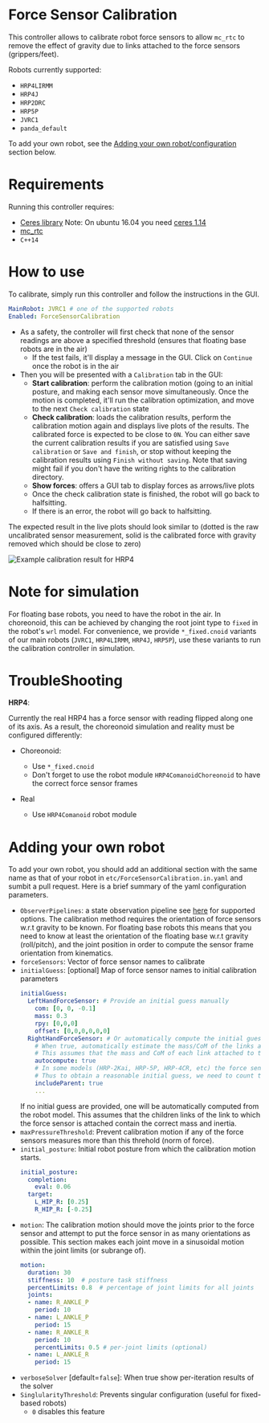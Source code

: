 Force Sensor Calibration
==

This controller allows to calibrate robot force sensors to allow `mc_rtc` to remove the effect of gravity due to links attached to the force sensors (grippers/feet).

Robots currently supported:
- `HRP4LIRMM`
- `HRP4J`
- `HRP2DRC`
- `HRP5P`
- `JVRC1`
- `panda_default`

To add your own robot, see the [Adding your own robot/configuration](#adding-your-own-robot) section below.

Requirements
==

Running this controller requires:
- [Ceres library](https://github.com/ceres-solver/ceres-solver)
  Note: On ubuntu 16.04 you need [ceres 1.14](https://github.com/ceres-solver/ceres-solver/tree/1.14.x)
- [mc_rtc](https://github.com/jrl-umi3218/mc_rtc)
- `C++14`

How to use
==

To calibrate, simply run this controller and follow the instructions in the GUI.

```yaml
MainRobot: JVRC1 # one of the supported robots
Enabled: ForceSensorCalibration
```

- As a safety, the controller will first check that none of the sensor readings are above a specified threshold (ensures that floating base robots are in the air)
  - If the test fails, it'll display a message in the GUI. Click on `Continue` once the robot is in the air
- Then you will be presented with a `Calibration` tab in the GUI:
  - **Start calibration**: perform the calibration motion (going to an initial posture, and making each sensor move simultaneously. Once the motion is completed, it'll run the calibration optimization, and move to the next `Check calibration` state
  - **Check calibration**: loads the calibration results, perform the calibration motion again and displays live plots of the results. The calibrated force is expected to be close to `0N`. You can either save the current calibration results if you are satisfied using `Save calibration` or `Save and finish`, or stop without keeping the calibration results using `Finish without saving`. Note that saving might fail if you don't have the writing rights to the calibration directory.
  - **Show forces**: offers a GUI tab to display forces as arrows/live plots
  - Once the check calibration state is finished, the robot will go back to halfsitting.
  - If there is an error, the robot will go back to halfsitting.

The expected result in the live plots should look similar to (dotted is the raw uncalibrated sensor measurement, solid is the calibrated force with gravity removed which should be close to zero)

![Example calibration result for HRP4](doc/hrp4_calibration_example.png)


Note for simulation
==

For floating base robots, you need to have the robot in the air. In choreonoid, this can be achieved by changing the root joint type to `fixed` in the robot's `wrl` model.
For convenience, we provide `*_fixed.cnoid` variants of our main robots (`JVRC1`, `HRP4LIRMM`, `HRP4J`, `HRP5P`), use these variants to run the calibration controller in simulation.

TroubleShooting
==

**HRP4**:

Currently the real HRP4 has a force sensor with reading flipped along one of its axis. As a result, the choreonoid simulation and reality must be configured differently:

- Choreonoid:
  - Use `*_fixed.cnoid`
  - Don't forget to use the robot module `HRP4ComanoidChoreonoid` to have the correct force sensor frames

- Real
  - Use `HRP4Comanoid` robot module

Adding your own robot
==

To add your own robot, you should add an additional section with the same name as that of your robot in `etc/ForceSensorCalibration.in.yaml` and sumbit a pull request. Here is a brief summary of the yaml configuration parameters.

- `ObserverPipelines`: a state observation pipeline see [here](https://jrl-umi3218.github.io/mc_rtc/json.html#Observers/ObserverPipelines) for supported options. The calibration method requires the orientation of force sensors w.r.t gravity to be known. For floating base robots this means that you need to know at least the orientation of the floating base w.r.t gravity (roll/pitch), and the joint position in order to compute the sensor frame orientation from kinematics.
- `forceSensors`: Vector of force sensor names to calibrate
- `initialGuess`: [optional] Map of force sensor names to initial calibration parameters
  ```yaml
  initialGuess:
    LeftHandForceSensor: # Provide an initial guess manually
      com: [0, 0, -0.1]
      mass: 0.3
      rpy: [0,0,0]
      offset: [0,0,0,0,0,0]
    RightHandForceSensor: # Or automatically compute the initial guess from the robot model
      # When true, automatically estimate the mass/CoM of the links attached to the force sensor.
      # This assumes that the mass and CoM of each link attached to the sensor is correct in the model.
      autocompute: true
      # In some models (HRP-2Kai, HRP-5P, HRP-4CR, etc) the force sensor parent link actually contains both the sensor and the link attached to the sensor
      # Thus to obtain a reasonable initial guess, we need to count the force sensor's parent link. This is somewhat incorrect as it also includes the mass of the force sensor itself, but that's the best estimate we can get without changing the robot model.
      includeParent: true
      ...
  ```
  If no initial guess are provided, one will be automatically computed from the robot model. This assumes that the children links of the link to which the force sensor is attached contain the correct mass and inertia.
- `maxPressureThreshold`: Prevent calibration motion if any of the force sensors measures more than this threhold (norm of force).
- `initial_posture`: Initial robot posture from which the calibration motion starts.
  ```yaml
  initial_posture:
    completion:
      eval: 0.06
    target:
      L_HIP_R: [0.25]
      R_HIP_R: [-0.25]
  ```
- `motion`: The calibration motion should move the joints prior to the force sensor and attempt to put the force sensor in as many orientations as possible. This section makes each joint move in a sinusoidal motion within the joint limits (or subrange of).
  ```yaml
  motion:
    duration: 30
    stiffness: 10  # posture task stiffness
    percentLimits: 0.8  # percentage of joint limits for all joints
    joints:
    - name: R_ANKLE_P
      period: 10
    - name: L_ANKLE_P
      period: 15
    - name: R_ANKLE_R
      period: 10
      percentLimits: 0.5 # per-joint limits (optional)
    - name: L_ANKLE_R
      period: 15
  ```
- `verboseSolver` [default=`false`]: When true show per-iteration results of the solver
- `SinglularityThreshold`: Prevents singular configuration (useful for fixed-based robots)
  - `0` disables this feature
